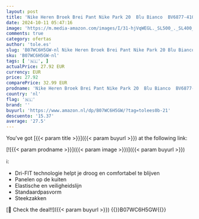 ```yaml
---
layout: post
title: 'Nike Heren Broek Brei Pant Nike Park 20  Blu Bianco  BV6877-410  S'
date: 2024-10-11 05:47:16
image: 'https://m.media-amazon.com/images/I/31-hjVqWEGL._SL500_._SL400_.jpg'
comments: true
category: ofertas
author: 'tole.es'
slug: 'B07WC6H5GW-nl Nike Heren Broek Brei Pant Nike Park 20 Blu Bianco...'
sku: 'B07WC6H5GW-nl'
tags: [ '🇳🇱', ]
actualPrice: 27.92 EUR
currency: EUR
price: 27.92
comparePrice: 32.99 EUR
prodname: 'Nike Heren Broek Brei Pant Nike Park 20  Blu Bianco  BV6877-410  S'
country: 'nl'
flag: '🇳🇱'
brand: ''
buyurl: 'https://www.amazon.nl/dp/B07WC6H5GW/?tag=tolees0b-21'
descuento: '15.37'
average: '27.5'
---
```


You've got [{{< param title >}}]({{< param buyurl >}}) at the following link:

[![{{< param prodname >}}]({{< param image >}})]({{< param buyurl >}})

ℹ️:

- Dri-FIT technologie helpt je droog en comfortabel te blijven
- Panelen op de kuiten
- Elastische en veiligheidslijn
- Standaardpasvorm
- Steekzakken

[🛒 Check the deal!!]({{< param buyurl >}})
{{<world>}}B07WC6H5GW{{</world>}}
